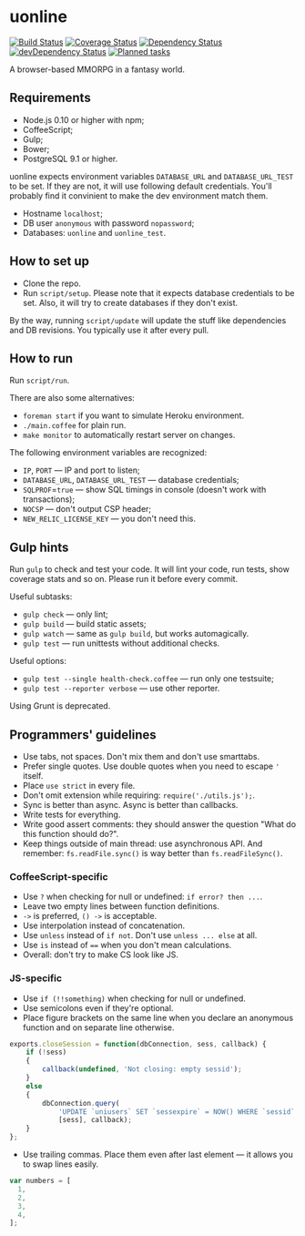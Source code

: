 uonline
=======

[![Build Status](https://travis-ci.org/uonline/uonline.svg?branch=master)](https://travis-ci.org/uonline/uonline)
[![Coverage Status](https://img.shields.io/coveralls/uonline/uonline.svg)](https://coveralls.io/r/uonline/uonline?branch=master)
[![Dependency Status](https://img.shields.io/david/uonline/uonline.svg)](https://david-dm.org/uonline/uonline)
[![devDependency Status](https://img.shields.io/david/dev/uonline/uonline.svg)](https://david-dm.org/uonline/uonline#info=devDependencies)
[![Planned tasks](https://badge.waffle.io/uonline/uonline.svg?label=on%20fire&title=Tasks)](http://waffle.io/uonline/uonline)

A browser-based MMORPG in a fantasy world.


Requirements
------------

* Node.js 0.10 or higher with npm;
* CoffeeScript;
* Gulp;
* Bower;
* PostgreSQL 9.1 or higher.

uonline expects environment variables `DATABASE_URL` and `DATABASE_URL_TEST` to be set. If they are not, it will use following default credentials. You'll probably find it convinient to make the dev environment match them.

* Hostname `localhost`;
* DB user `anonymous` with password `nopassword`;
* Databases: `uonline` and `uonline_test`.


How to set up
-------------

* Clone the repo.
* Run `script/setup`. Please note that it expects database credentials to be set. Also, it will try to create databases if they don't exist.

By the way, running `script/update` will update the stuff like dependencies and DB revisions. You typically use it after every pull.


How to run
----------

Run `script/run`.

There are also some alternatives:
* `foreman start` if you want to simulate Heroku environment.
* `./main.coffee` for plain run.
* `make monitor` to automatically restart server on changes.

The following environment variables are recognized:

* `IP`, `PORT` — IP and port to listen;
* `DATABASE_URL`, `DATABASE_URL_TEST` — database credentials;
* `SQLPROF`=`true` — show SQL timings in console (doesn't work with transactions);
* `NOCSP` — don't output CSP header;
* `NEW_RELIC_LICENSE_KEY` — you don't need this.


Gulp hints
----------

Run `gulp` to check and test your code. It will lint your code, run tests, show coverage stats and so on. Please run it before every commit.

Useful subtasks:

* `gulp check` — only lint;
* `gulp build` — build static assets;
* `gulp watch` — same as `gulp build`, but works automagically.
* `gulp test` — run unittests without additional checks.

Useful options:

* `gulp test --single health-check.coffee` — run only one testsuite;
* `gulp test --reporter verbose` — use other reporter.

Using Grunt is deprecated.


Programmers' guidelines
-----------------------

* Use tabs, not spaces. Don't mix them and don't use smarttabs.
* Prefer single quotes. Use double quotes when you need to escape `'` itself.
* Place `use strict` in every file.
* Don't omit extension while requiring: `require('./utils.js');`.
* Sync is better than async. Async is better than callbacks.
* Write tests for everything.
* Write good assert comments: they should answer the question "What do this function should do?".
* Keep things outside of main thread: use asynchronous API. And remember: `fs.readFile.sync()` is way better than `fs.readFileSync()`.


### CoffeeScript-specific

* Use `?` when checking for null or undefined: `if error? then ...`.
* Leave two empty lines between function definitions.
* `->` is preferred, `() ->` is acceptable.
* Use interpolation instead of concatenation.
* Use `unless` instead of `if not`. Don't use `unless ... else` at all.
* Use `is` instead of `==` when you don't mean calculations.
* Overall: don't try to make CS look like JS.


### JS-specific

* Use `if (!!something)` when checking for null or undefined.
* Use semicolons even if they're optional.
* Place figure brackets on the same line when you declare an anonymous function and on separate line otherwise.

```js
exports.closeSession = function(dbConnection, sess, callback) {
	if (!sess)
	{
		callback(undefined, 'Not closing: empty sessid');
	}
	else
	{
		dbConnection.query(
			'UPDATE `uniusers` SET `sessexpire` = NOW() WHERE `sessid` = ?',
			[sess], callback);
	}
};
```

* Use trailing commas. Place them even after last element — it allows you to swap lines easily.

```js
var numbers = [
  1,
  2,
  3,
  4,
];
```

